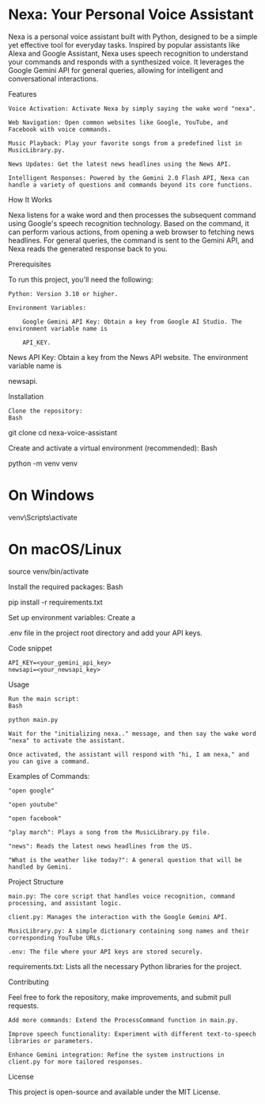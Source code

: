# Nexa: Your Personal Voice Assistant

Nexa is a personal voice assistant built with Python, designed to be a simple yet effective tool for everyday tasks. Inspired by popular assistants like Alexa and Google Assistant, Nexa uses speech recognition to understand your commands and responds with a synthesized voice. It leverages the Google Gemini API for general queries, allowing for intelligent and conversational interactions.

Features

    Voice Activation: Activate Nexa by simply saying the wake word "nexa".

    Web Navigation: Open common websites like Google, YouTube, and Facebook with voice commands.

    Music Playback: Play your favorite songs from a predefined list in MusicLibrary.py.

    News Updates: Get the latest news headlines using the News API.

    Intelligent Responses: Powered by the Gemini 2.0 Flash API, Nexa can handle a variety of questions and commands beyond its core functions.

How It Works

Nexa listens for a wake word and then processes the subsequent command using Google's speech recognition technology. Based on the command, it can perform various actions, from opening a web browser to fetching news headlines. For general queries, the command is sent to the Gemini API, and Nexa reads the generated response back to you.

Prerequisites

To run this project, you'll need the following:

    Python: Version 3.10 or higher.

    Environment Variables:

        Google Gemini API Key: Obtain a key from Google AI Studio. The environment variable name is 

        API_KEY.

News API Key: Obtain a key from the News API website. The environment variable name is 

newsapi.

Installation

    Clone the repository:
    Bash

git clone <your-repository-url>
cd nexa-voice-assistant

Create and activate a virtual environment (recommended):
Bash

python -m venv venv
# On Windows
venv\Scripts\activate
# On macOS/Linux
source venv/bin/activate

Install the required packages:
Bash

pip install -r requirements.txt

Set up environment variables:
Create a 

.env file in the project root directory and add your API keys.

Code snippet

    API_KEY=<your_gemini_api_key>
    newsapi=<your_newsapi_key>

Usage

    Run the main script:
    Bash

    python main.py

    Wait for the "initializing nexa.." message, and then say the wake word "nexa" to activate the assistant.

    Once activated, the assistant will respond with "hi, I am nexa," and you can give a command.

Examples of Commands:

    "open google"

    "open youtube"

    "open facebook"

    "play march": Plays a song from the MusicLibrary.py file.

    "news": Reads the latest news headlines from the US.

    "What is the weather like today?": A general question that will be handled by Gemini.

Project Structure

    main.py: The core script that handles voice recognition, command processing, and assistant logic.

    client.py: Manages the interaction with the Google Gemini API.

    MusicLibrary.py: A simple dictionary containing song names and their corresponding YouTube URLs.

    .env: The file where your API keys are stored securely.

requirements.txt: Lists all the necessary Python libraries for the project.

Contributing

Feel free to fork the repository, make improvements, and submit pull requests.

    Add more commands: Extend the ProcessCommand function in main.py.

    Improve speech functionality: Experiment with different text-to-speech libraries or parameters.

    Enhance Gemini integration: Refine the system instructions in client.py for more tailored responses.

License

This project is open-source and available under the MIT License.